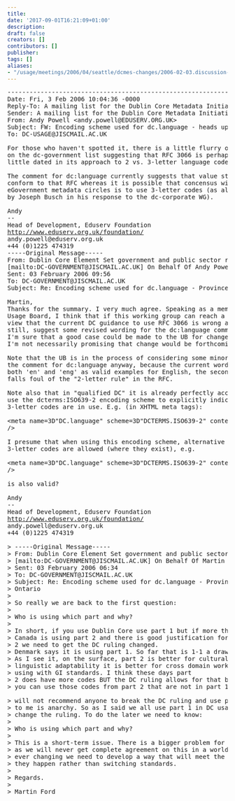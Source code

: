 ```yaml
---
title: 
date: '2017-09-01T16:21:09+01:00'
description: 
draft: false
creators: []
contributors: []
publisher: 
tags: []
aliases:
- "/usage/meetings/2006/04/seattle/dcmes-changes/2006-02-03.discussion-digest.html"
---
```


<pre>
----------------------------------------------------------------------
Date: Fri, 3 Feb 2006 10:04:36 -0000
Reply-To: A mailing list for the Dublin Core Metadata Initiative's Usage Board &lt;DC-USAGE@JISCMAIL.AC.UK&gt;
Sender: A mailing list for the Dublin Core Metadata Initiative's Usage Board &lt;DC-USAGE@JISCMAIL.AC.UK&gt;
From: Andy Powell &lt;andy.powell@EDUSERV.ORG.UK&gt;
Subject: FW: Encoding scheme used for dc.language - heads up
To: DC-USAGE@JISCMAIL.AC.UK

For those who haven't spotted it, there is a little flurry of discussion
on the dc-government list suggesting that RFC 3066 is perhaps now a
little dated in its approach to 2 vs. 3-letter language codes.

The comment for dc:language currently suggests that value strings should
conform to that RFC whereas it is possible that concensus within
eGovernment metadata circles is to use 3-letter codes (as also suggested
by Joseph Busch in his response to the dc-corporate WG).

Andy
--
Head of Development, Eduserv Foundation
<a href="http://www.eduserv.org.uk/foundation/">http://www.eduserv.org.uk/foundation/</a>
andy.powell@eduserv.org.uk
+44 (0)1225 474319
-----Original Message-----
From: Dublin Core Element Set government and public sector resource
[mailto:DC-GOVERNMENT@JISCMAIL.AC.UK] On Behalf Of Andy Powell
Sent: 03 February 2006 09:56
To: DC-GOVERNMENT@JISCMAIL.AC.UK
Subject: Re: Encoding scheme used for dc.language - Province of Ontario

Martin,
Thanks for the summary. I very much agree. Speaking as a member of the
Usage Board, I think that if this working group can reach a concensus
view that the current DC guidance to use RFC 3066 is wrong and, better
still, suggest some revised wording for the dc:language comment, then
I'm sure that a good case could be made to the UB for change. (Note,
I'm not necessarily promising that change would be forthcoming! :-) ).

Note that the UB is in the process of considering some minor changes to
the comment for dc:language anyway, because the current wording gives
both 'en' and 'eng' as valid examples for English, the second of which
falls foul of the "2-letter rule" in the RFC.

Note also that in "qualified DC" it is already perfectly acceptable to
use the dcterms:ISO639-2 encoding scheme to explicitly indicate that
3-letter codes are in use. E.g. (in XHTML meta tags):

&lt;meta name=3D"DC.language" scheme=3D"DCTERMS.ISO639-2" content=3D"fre" =
/&gt;

I presume that when using this encoding scheme, alternative forms of
3-letter codes are allowed (where they exist), e.g.

&lt;meta name=3D"DC.language" scheme=3D"DCTERMS.ISO639-2" content=3D"fra" =
/&gt;

is also valid?

Andy
--
Head of Development, Eduserv Foundation
<a href="http://www.eduserv.org.uk/foundation/">http://www.eduserv.org.uk/foundation/</a>
andy.powell@eduserv.org.uk
+44 (0)1225 474319

&gt; -----Original Message-----
&gt; From: Dublin Core Element Set government and public sector resource
&gt; [mailto:DC-GOVERNMENT@JISCMAIL.AC.UK] On Behalf Of Martin Ford
&gt; Sent: 03 February 2006 06:34
&gt; To: DC-GOVERNMENT@JISCMAIL.AC.UK
&gt; Subject: Re: Encoding scheme used for dc.language - Province of
&gt; Ontario
&gt;
&gt; So really we are back to the first question:
&gt;
&gt; Who is using which part and why?
&gt;
&gt; In short, if you use Dublin Core use part 1 but if more than just
&gt; Canada is using part 2 and there is good justification for using part
&gt; 2 we need to get the DC ruling changed.
&gt; Denmark says it is using part 1. So far that is 1-1 a draw.
&gt; As I see it, on the surface, part 2 is better for cultural and
&gt; linguistic adaptability it is better for cross domain work such as
&gt; using with GI standards. I think these days part
&gt; 2 does have more codes BUT the DC ruling allows for that by stating
&gt; you can use those codes from part 2 that are not in part 1. However, I

&gt; will not recommend anyone to break the DC ruling and use part 2 that
&gt; to me is anarchy. So as I said we all use part 1 in DC usage or we
&gt; change the ruling. To do the later we need to know:
&gt;
&gt; Who is using which part and why?
&gt;
&gt; This is a short-term issue. There is a bigger problem for the future,
&gt; as we will never get complete agreement on this in a world that is
&gt; ever changing we need to develop a way that will meet the changes as
&gt; they happen rather than switching standards.
&gt;
&gt; Regards.
&gt;
&gt; Martin Ford
</pre>
